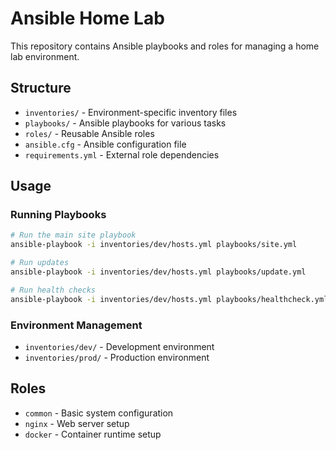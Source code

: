 # Ansible Home Lab

This repository contains Ansible playbooks and roles for managing a home lab environment.

## Structure

- `inventories/` - Environment-specific inventory files
- `playbooks/` - Ansible playbooks for various tasks
- `roles/` - Reusable Ansible roles
- `ansible.cfg` - Ansible configuration file
- `requirements.yml` - External role dependencies

## Usage

### Running Playbooks

```bash
# Run the main site playbook
ansible-playbook -i inventories/dev/hosts.yml playbooks/site.yml

# Run updates
ansible-playbook -i inventories/dev/hosts.yml playbooks/update.yml

# Run health checks
ansible-playbook -i inventories/dev/hosts.yml playbooks/healthcheck.yml
```

### Environment Management

- `inventories/dev/` - Development environment
- `inventories/prod/` - Production environment

## Roles

- `common` - Basic system configuration
- `nginx` - Web server setup
- `docker` - Container runtime setup
